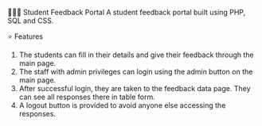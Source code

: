 👨‍🎓📝 Student Feedback Portal
A student feedback portal built using PHP, SQL and CSS.

⭐ Features
1) The students can fill in their details and give their feedback through the main page.
2) The staff with admin privileges can login using the admin button on the main page.
3) After successful login, they are taken to the feedback data page. They can see all responses there in table form.
4) A logout button is provided to avoid anyone else accessing the responses.
